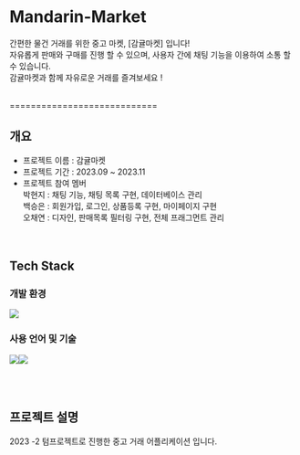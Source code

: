
# Mandarin-Market
간편한 물건 거래를 위한 중고 마켓, [감귤마켓] 입니다! <br>
자유롭게 판매와 구매를 진행 할 수 있으며, 사용자 간에 채팅 기능을 이용하여 소통 할 수 있습니다.<br>
감귤마켓과 함께 자유로운 거래를 즐겨보세요 ! <br><br>

============================


## 개요
- 프로젝트 이름 : 감귤마켓
- 프로젝트 기간 : 2023.09 ~ 2023.11
- 프로젝트 참여 멤버<br>
  박현지 : 채팅 기능, 채팅 목록 구현, 데이터베이스 관리<br>
  백승은 : 회원가입, 로그인, 상품등록 구현, 마이페이지 구현<br>
  오채연 : 디자인, 판매목록 필터링 구현, 전체 프래그먼트 관리<br>
<br><br>

## Tech Stack
### 개발 환경
<img src="https://img.shields.io/badge/androidstudio-34A853?style=for-the-badge&logo=androidstudio&logoColor=black">

### 사용 언어 및 기술
<img src="https://img.shields.io/badge/kotlin-7F52FF?style=for-the-badge&logo=kotlin&logoColor=black"><img src="https://img.shields.io/badge/firebase-FFCA28?style=for-the-badge&logo=firebase&logoColor=black">


<br><br>


## 프로젝트 설명
2023 -2 텀프로젝트로 진행한 중고 거래 어플리케이션 입니다. 




